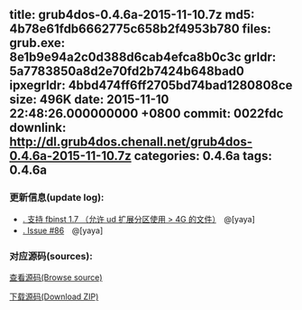title: grub4dos-0.4.6a-2015-11-10.7z
md5: 4b78e61fdb6662775c658b2f4953b780
files:
  grub.exe: 8e1b9e94a2c0d388d6cab4efca8b0c3c
  grldr: 5a7783850a8d2e70fd2b7424b648bad0
  ipxegrldr: 4bbd474ff6ff2705bd74bad1280808ce
size: 496K
date: 2015-11-10 22:48:26.000000000 +0800
commit: 0022fdc
downlink: http://dl.grub4dos.chenall.net/grub4dos-0.4.6a-2015-11-10.7z
categories: 0.4.6a
tags: 0.4.6a
---


### 更新信息(update log):
  * [﻿. 支持 fbinst 1.7 （允许 ud 扩展分区使用 > 4G 的文件）](https://github.com/chenall/grub4dos/commit/4487e9c3d55e1a1eae01bf99241125f98b85fdbd)　@[yaya]
  * [﻿. Issue #86](https://github.com/chenall/grub4dos/commit/0022fdc853f0a0bc3afe0d58e2d959a07af09120)　@[yaya]

### 对应源码(sources):
  [查看源码(Browse source)](https://github.com/chenall/grub4dos/tree/0022fdc853f0a0bc3afe0d58e2d959a07af09120)

  [下载源码(Download ZIP)](https://github.com/chenall/grub4dos/archive/0022fdc853f0a0bc3afe0d58e2d959a07af09120.zip)
